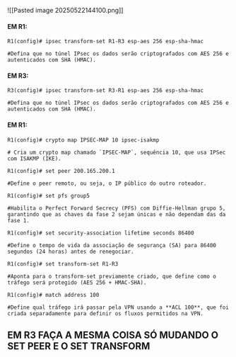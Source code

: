
![[Pasted image 20250522144100.png]]


#### EM R1:

```
R1(config)# ipsec transform-set R1-R3 esp-aes 256 esp-sha-hmac

#Defina que no túnel IPsec os dados serão criptografados com AES 256 e autenticados com SHA (HMAC).
```

#### EM R3:

```
R3(config)# ipsec transform-set R3-R1 esp-aes 256 esp-sha-hmac

#Defina que no túnel IPsec os dados serão criptografados com AES 256 e autenticados com SHA (HMAC).
```

#### EM R1:

```
R1(config)# crypto map IPSEC-MAP 10 ipsec-isakmp

# Cria um crypto map chamado `IPSEC-MAP`, sequência 10, que usa IPSec com ISAKMP (IKE).
```

```
R1(config)# set peer 200.165.200.1

#Define o peer remoto, ou seja, o IP público do outro roteador.
```

```
R1(config)# set pfs group5

#Habilita o Perfect Forward Secrecy (PFS) com Diffie-Hellman grupo 5, garantindo que as chaves da fase 2 sejam únicas e não dependam das da fase 1.
```

```
R1(config)# set security-association lifetime seconds 86400

#Define o tempo de vida da associação de segurança (SA) para 86400 segundos (24 horas) antes de renegociar.
```

```
R1(config)# set transform-set R1-R3

#Aponta para o transform-set previamente criado, que define como o tráfego será protegido (AES 256 + HMAC-SHA).
```

```
R1(config)# match address 100

#Define qual tráfego irá passar pela VPN usando a **ACL 100**, que foi criada separadamente para definir os fluxos permitidos na VPN.
```

## EM R3 FAÇA A MESMA COISA SÓ MUDANDO O SET PEER E O SET TRANSFORM
